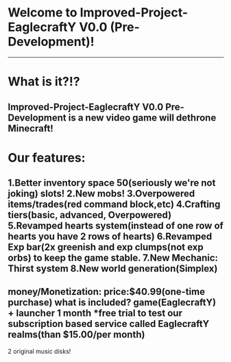 # Welcome to Improved-Project-EaglecraftY V0.0 (Pre-Development)!
------------------------------------------------------------------
# What is it?!?
Improved-Project-EaglecraftY V0.0 Pre-Development 
is a new video game will dethrone Minecraft!
------------------------------------------------------------------
# Our features:
1.Better inventory space 50(seriously we're not joking) slots!
2.New mobs!
3.Overpowered items/trades(red command block,etc)
4.Crafting tiers(basic, advanced, Overpowered)
5.Revamped hearts system(instead of one row of hearts you have 2 rows of hearts)
6.Revamped Exp bar(2x greenish and exp clumps(not exp orbs) to keep the game stable.
7.New Mechanic: Thirst system
8.New world generation(Simplex)
-------------------------------------------------------------------
money/Monetization:
price:$40.99(one-time purchase)
what is included?
game(EaglecraftY) + launcher
1 month ***free trial** to test our subscription based service called EaglecraftY realms(than $15.00/per month)
--------------------------------------------------------------------
2 original music disks!